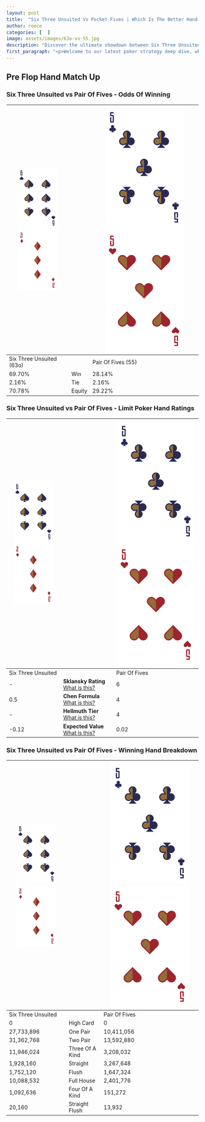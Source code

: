 ```yaml
---
layout: post
title:  "Six Three Unsuited Vs Pocket Fives | Which Is The Better Hand In Poker? A Complete Guide"
author: reece
categories: [  ]
image: assets/images/63o-vs-55.jpg
description: "Discover the ultimate showdown between Six Three Unsuited and Pair Of Fives in poker! Uncover the odds, strategies, and scenarios where one hand triumphs over the other. Get ready to up your poker game with this thrilling analysis."
first_paragraph: "<p>Welcome to our latest poker strategy deep dive, where we're pitting two distinct hands against each other in a high-stakes showdown: Six Three Unsuited vs Pair Of Fives.</p><p>In the dynamic world of poker, every decision counts, and knowing which hand holds the upper hand is key to your success at the table.</p><p>In this article, we'll dissect these two hands, explore the scenarios where one dominates the other, and equip you with the knowledge to make strategic choices that can tip the odds in your favor.</p><p>Get ready to unravel the intriguing dynamics of these poker hands and elevate your game to new heights.</p>"
---
```




[comment]: # (sp0)

## Pre Flop Hand Match Up

<div class="table hand-ratings" markdown="1"> 



### Six Three Unsuited vs Pair Of Fives - Odds Of Winning


    
| ![image info](assets/images/hand1/6.png) ![image info](assets/images/hand1/3o.png) |  | ![image info](assets/images/hand2/5.png) ![image info](assets/images/hand2/5o.png) |
| -------- | -------- | -------- |
| Six Three Unsuited (63o) |  | Pair Of Fives (55) |
| 69.70% | Win | 28.14% |
| 2.16% | Tie | 2.16% |
| 70.78% | Equity | 29.22% |




[comment]: # (sp1)



### Six Three Unsuited vs Pair Of Fives - Limit Poker Hand Ratings


    
| ![image info](assets/images/hand1/6.png) ![image info](assets/images/hand1/3o.png) |  | ![image info](assets/images/hand2/5.png) ![image info](assets/images/hand2/5o.png) |
| -------- | -------- | -------- |
| Six Three Unsuited |  | Pair Of Fives |
| - | **Sklansky Rating** [What is this?](/sklansky-rating-explained) | 6 |
| 0.5 | **Chen Formula** [What is this?](/chen-formula-explained) | 4 |
| - | **Hellmuth Tier** [What is this?](/Hellmuth-tier-explained) | 4 |
| -0.12 | **Expected Value** [What is this?](/expected-value-explained) | 0.02 |




[comment]: # (sp2)



### Six Three Unsuited vs Pair Of Fives - Winning Hand Breakdown


    
| ![image info](assets/images/hand1/6.png) ![image info](assets/images/hand1/3o.png) |  | ![image info](assets/images/hand2/5.png) ![image info](assets/images/hand2/5o.png) |
| -------- | -------- | -------- |
| Six Three Unsuited |  | Pair Of Fives |
| 0 | High Card | 0 |
| 27,733,896 | One Pair | 10,411,056 |
| 31,362,768 | Two Pair | 13,592,880 |
| 11,946,024 | Three Of A Kind | 3,208,032 |
| 1,928,160 | Straight | 3,267,648 |
| 1,752,120 | Flush | 1,647,324 |
| 10,088,532 | Full House | 2,401,776 |
| 1,092,636 | Four Of A Kind | 151,272 |
| 20,160 | Straight Flush | 13,932 |




[comment]: # (sp3)



</div>

[comment]: # (sp4)



[comment]: # (sp5)

